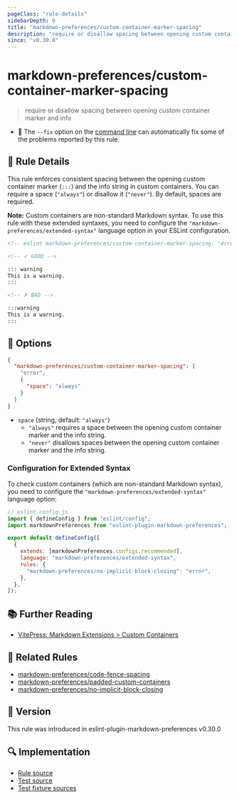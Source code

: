 ```yaml
---
pageClass: "rule-details"
sidebarDepth: 0
title: "markdown-preferences/custom-container-marker-spacing"
description: "require or disallow spacing between opening custom container marker and info"
since: "v0.30.0"
---
```


# markdown-preferences/custom-container-marker-spacing

> require or disallow spacing between opening custom container marker and info

- 🔧 The `--fix` option on the [command line](https://eslint.org/docs/user-guide/command-line-interface#fixing-problems) can automatically fix some of the problems reported by this rule.

## 📖 Rule Details

This rule enforces consistent spacing between the opening custom container marker (`:::`) and the info string in custom containers.
You can require a space (`"always"`) or disallow it (`"never"`).
By default, spaces are required.

**Note:** Custom containers are non-standard Markdown syntax. To use this rule with these extended syntaxes, you need to configure the `"markdown-preferences/extended-syntax"` language option in your ESLint configuration.

<!-- prettier-ignore-start -->

<!-- eslint-skip -->

```md
<!-- eslint markdown-preferences/custom-container-marker-spacing: 'error' -->

<!-- ✓ GOOD -->

::: warning
This is a warning.
:::

<!-- ✗ BAD -->

:::warning
This is a warning.
:::
```

<!-- prettier-ignore-end -->

## 🔧 Options

```json
{
  "markdown-preferences/custom-container-marker-spacing": [
    "error",
    {
      "space": "always"
    }
  ]
}
```

- `space` (string, default: `"always"`)
  - `"always"` requires a space between the opening custom container marker and the info string.
  - `"never"` disallows spaces between the opening custom container marker and the info string.

### Configuration for Extended Syntax

To check custom containers (which are non-standard Markdown syntax), you need to configure the `"markdown-preferences/extended-syntax"` language option:

```js
// eslint.config.js
import { defineConfig } from "eslint/config";
import markdownPreferences from "eslint-plugin-markdown-preferences";

export default defineConfig([
  {
    extends: [markdownPreferences.configs.recommended],
    language: "markdown-preferences/extended-syntax",
    rules: {
      "markdown-preferences/no-implicit-block-closing": "error",
    },
  },
]);
```

## 📚 Further Reading

- [VitePress: Markdown Extensions > Custom Containers](https://vitepress.dev/guide/markdown#custom-containers)

## 👫 Related Rules

- [markdown-preferences/code-fence-spacing](./code-fence-spacing.md)
- [markdown-preferences/padded-custom-containers](./padded-custom-containers.md)
- [markdown-preferences/no-implicit-block-closing](./no-implicit-block-closing.md)

## 🚀 Version

This rule was introduced in eslint-plugin-markdown-preferences v0.30.0

## 🔍 Implementation

- [Rule source](https://github.com/ota-meshi/eslint-plugin-markdown-preferences/blob/main/src/rules/custom-container-marker-spacing.ts)
- [Test source](https://github.com/ota-meshi/eslint-plugin-markdown-preferences/blob/main/tests/src/rules/custom-container-marker-spacing.ts)
- [Test fixture sources](https://github.com/ota-meshi/eslint-plugin-markdown-preferences/tree/main/tests/fixtures/rules/custom-container-marker-spacing)
